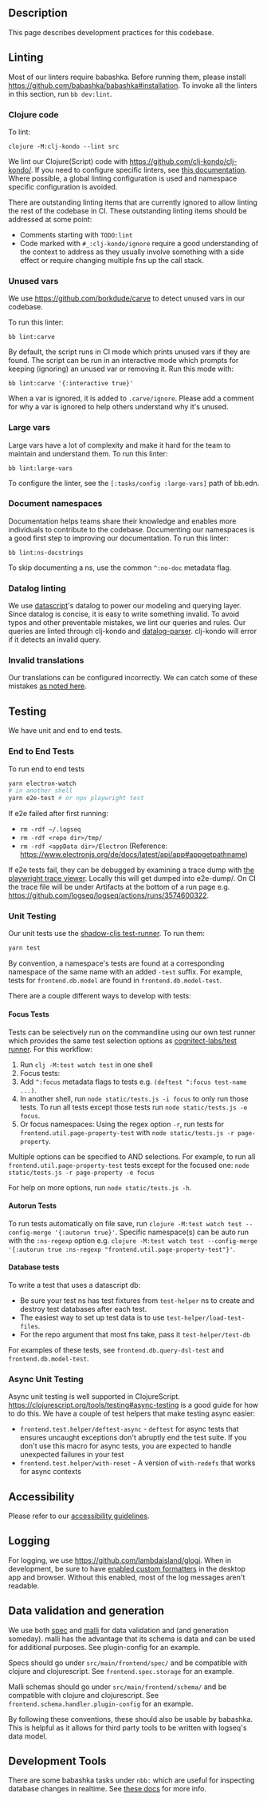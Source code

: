 ## Description

This page describes development practices for this codebase.

## Linting

Most of our linters require babashka. Before running them, please install
https://github.com/babashka/babashka#installation. To invoke all the linters in
this section, run `bb dev:lint`.

### Clojure code

To lint:
```
clojure -M:clj-kondo --lint src
```

We lint our Clojure(Script) code with https://github.com/clj-kondo/clj-kondo/. If you need to configure specific linters, see [this documentation](https://github.com/clj-kondo/clj-kondo/blob/master/doc/linters.md). Where possible, a global linting configuration is used and namespace specific configuration is avoided.

There are outstanding linting items that are currently ignored to allow linting the rest of the codebase in CI. These outstanding linting items should be addressed at some point:

* Comments starting with `TODO:lint`
* Code marked with `#_:clj-kondo/ignore` require a good understanding of the context to address as they usually involve something with a side effect or require changing multiple fns up the call stack.

### Unused vars

We use https://github.com/borkdude/carve to detect unused vars in our codebase.

To run this linter:
```
bb lint:carve
```

By default, the script runs in CI mode which prints unused vars if they are
found. The script can be run in an interactive mode which prompts for keeping
(ignoring) an unused var or removing it. Run this mode with:

```
bb lint:carve '{:interactive true}'
```

When a var is ignored, it is added to `.carve/ignore`. Please add a comment for
why a var is ignored to help others understand why it's unused.

### Large vars

Large vars have a lot of complexity and make it hard for the team to maintain
and understand them. To run this linter:
```
bb lint:large-vars
```

To configure the linter, see the `[:tasks/config :large-vars]` path of bb.edn.

### Document namespaces

Documentation helps teams share their knowledge and enables more individuals to contribute to the codebase. Documenting our namespaces is a good first step to improving our documentation. To run this linter:
```
bb lint:ns-docstrings
```

To skip documenting a ns, use the common `^:no-doc` metadata flag.

### Datalog linting

We use [datascript](https://github.com/tonsky/datascript)'s datalog to power our
modeling and querying layer. Since datalog is concise, it is easy to write
something invalid. To avoid typos and other preventable mistakes, we lint our
queries and rules. Our queries are linted through clj-kondo and
[datalog-parser](https://github.com/lambdaforge/datalog-parser). clj-kondo will
error if it detects an invalid query.

### Invalid translations

Our translations can be configured incorrectly. We can catch some of these
mistakes [as noted here](./contributing-to-translations.md#fix-mistakes).

## Testing

We have unit and end to end tests.

### End to End Tests

To run end to end tests

``` bash
yarn electron-watch
# in another shell
yarn e2e-test # or npx playwright test
```

If e2e failed after first running:
- `rm -rdf ~/.logseq`
- `rm -rdf <repo dir>/tmp/`  
- `rm -rdf <appData dir>/Electron`  (Reference: https://www.electronjs.org/de/docs/latest/api/app#appgetpathname)

If e2e tests fail, they can be debugged by examining a trace dump with [the
playwright trace
viewer](https://playwright.dev/docs/trace-viewer#recording-a-trace). Locally
this will get dumped into e2e-dump/. On CI the trace file will be under
Artifacts at the bottom of a run page e.g.
https://github.com/logseq/logseq/actions/runs/3574600322.

### Unit Testing

Our unit tests use the [shadow-cljs test-runner](https://shadow-cljs.github.io/docs/UsersGuide.html#_testing). To run them:

```bash
yarn test
```

By convention, a namespace's tests are found at a corresponding namespace
of the same name with an added `-test` suffix. For example, tests
for `frontend.db.model` are found in `frontend.db.model-test`.

There are a couple different ways to develop with tests:

#### Focus Tests

Tests can be selectively run on the commandline using our own test runner which
provides the same test selection options as [cognitect-labs/test
runner](https://github.com/cognitect-labs/test-runner#invoke-with-clojure--m-clojuremain).
For this workflow:

1. Run `clj -M:test watch test` in one shell
2. Focus tests:
  1. Add `^:focus` metadata flags to tests e.g. `(deftest ^:focus test-name ...)`.
  2. In another shell, run `node static/tests.js -i focus` to only run those
  tests. To run all tests except those tests run `node static/tests.js -e focus`.
3. Or focus namespaces: Using the regex option `-r`, run tests for `frontend.util.page-property-test` with `node static/tests.js -r page-property`.

Multiple options can be specified to AND selections. For example, to run all `frontend.util.page-property-test` tests except for the focused one: `node static/tests.js -r page-property -e focus`

For help on more options, run `node static/tests.js -h`.

#### Autorun Tests

To run tests automatically on file save, run `clojure -M:test watch test
--config-merge '{:autorun true}'`. Specific namespace(s) can be auto run with
the `:ns-regexp` option e.g. `clojure -M:test watch test --config-merge
'{:autorun true :ns-regexp "frontend.util.page-property-test"}'`.

#### Database tests

To write a test that uses a datascript db:

* Be sure your test ns has test fixtures from `test-helper` ns to create and
  destroy test databases after each test.
* The easiest way to set up test data is to use `test-helper/load-test-files`.
* For the repo argument that most fns take, pass it `test-helper/test-db`

For examples of these tests, see `frontend.db.query-dsl-test` and `frontend.db.model-test`.

### Async Unit Testing

Async unit testing is well supported in ClojureScript.
https://clojurescript.org/tools/testing#async-testing is a good guide for how to
do this. We have a couple of test helpers that make testing async easier:

- `frontend.test.helper/deftest-async` - `deftest` for async tests that ensures
  uncaught exceptions don't abruptly end the test suite. If you don't use this
  macro for async tests, you are expected to handle unexpected failures in your test
- `frontend.test.helper/with-reset` - A version of `with-redefs` that works for
  async contexts

## Accessibility

Please refer to our [accessibility guidelines](accessibility.md).

## Logging

For logging, we use https://github.com/lambdaisland/glogi. When in development,
be sure to have [enabled custom
formatters](https://github.com/binaryage/cljs-devtools/blob/master/docs/installation.md#enable-custom-formatters-in-chrome)
in the desktop app and browser. Without this enabled, most of the log messages
aren't readable.

## Data validation and generation

We use both [spec](https://github.com/clojure/spec.alpha) and
[malli](https://github.com/metosin/malli) for data validation and (and
generation someday). malli has the advantage that its schema is data and can be
used for additional purposes. See plugin-config for an example.

Specs should go under `src/main/frontend/spec/` and be compatible with clojure
and clojurescript. See `frontend.spec.storage` for an example.

Malli schemas should go under `src/main/frontend/schema/` and be compatible with clojure
and clojurescript. See `frontend.schema.handler.plugin-config` for an example.

By following these conventions, these should also be usable by babashka. This is
helpful as it allows for third party tools to be written with logseq's data
model.

## Development Tools

There are some babashka tasks under `nbb:` which are useful for inspecting
database changes in realtime. See [these
docs](https://github.com/logseq/bb-tasks#logseqbb-tasksnbbwatch) for more info.
